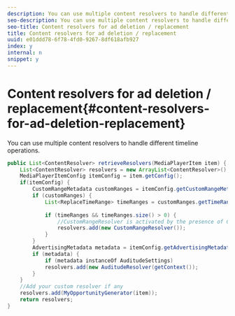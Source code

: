 ```yaml
---
description: You can use multiple content resolvers to handle different timeline operations.
seo-description: You can use multiple content resolvers to handle different timeline operations.
seo-title: Content resolvers for ad deletion / replacement
title: Content resolvers for ad deletion / replacement
uuid: e01ddd78-6f78-4fd0-9267-8df618afb927
index: y
internal: n
snippet: y
---
```


# Content resolvers for ad deletion / replacement{#content-resolvers-for-ad-deletion-replacement}

You can use multiple content resolvers to handle different timeline operations.

```java
public List<ContentResolver> retrieveResolvers(MediaPlayerItem item) { 
    List<ContentResolver> resolvers = new ArrayList<ContentResolver>(); 
    MediaPlayerItemConfig itemConfig = item.getConfig(); 
    if(itemConfig) { 
        CustomRangeMetadata customRanges = itemConfig.getCustomRangeMetadata(); 
        if (customRanges) { 
            List<ReplaceTimeRange> timeRanges = customRanges.getTimeRangeList(); 
 
            if (timeRanges && timeRanges.size() > 0) { 
                //CustomRangeResolver is activated by the presence of CustomRanges 
                resolvers.add(new CustomRangeResolver()); 
            } 
        } 
        AdvertisingMetadata metadata = itemConfig.getAdvertisingMetadata(); 
        if (metadata) { 
            if (metadata instanceOf AuditudeSettings)  
            resolvers.add(new AuditudeResolver(getContext());                                      
        } 
    } 
    //Add your custom resolver if any 
    resolvers.add(MyOpportunityGenerator(item)); 
    return resolvers; 
} 

```

